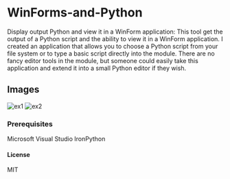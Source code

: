 # WinForms-and-Python
Display output Python and view it in a WinForm application:
This tool get the output of a Python script and the ability to view it in a WinForm application. I  created an application that allows you to choose a Python script from your file system or to type a basic script directly into the module. There are no fancy editor tools in the module, but someone could easily take this application and extend it into a small Python editor if they wish.

## Images
![ex1](https://user-images.githubusercontent.com/54840154/85117267-e4772d00-b21e-11ea-9137-4ed07d059751.PNG)
![ex2](https://user-images.githubusercontent.com/54840154/85117297-f1941c00-b21e-11ea-8af6-40d917cb9933.PNG)

### Prerequisites
Microsoft Visual Studio
IronPython

#### License
MIT




